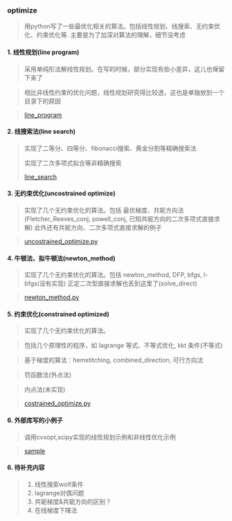 ### optimize
>  用python写了一些最优化相关的算法。包括线性规划、线搜索、无约束优化、约束优化等. 主要是为了加深对算法的理解，细节没考虑

#### 1. 线性规划(line program)
>    采用单纯形法解线性规划。在写的时候，部分实现有些小差异，这儿也保留下来了

>    相比非线性约束的优化问题，线性规划研究得比较透，这也是单独放到一个目录下的原因

>    [line_program](line_program)

#### 2. 线搜索法(line search)
>    实现了二等分、四等分、fibonacci搜索、黄金分割等精确搜索法
>
>    实现了二次多项式拟合等非精确搜索
>
>    [line_search](line_search)

#### 3. 无约束优化(uncostrained optimize)
>    实现了几个无约束优化的算法。包括 最优梯度、共轭方向法(Fletcher_Reeves_conj, powell_conj, 已知共轭方向的二次多项式直接求解)
     此外还有共轭方向、二次多项式直接求解的例子

>    [uncostrained_optimize.py](uncostrained_optimize.py)

#### 4. 牛顿法、拟牛顿法(newton_method)
>    实现了几个无约束优化的算法。包括 newton_method, DFP, bfgs, l-bfgs(没有实现)
>    正定二次型直接求解也丢到这里了(solve_direct)

>    [newton_method.py](newton_method.py)

#### 5. 约束优化(constrained optimized)
>    实现了几个无约束优化的算法。

>    包括几个原理性的程序，如 lagrange 等式、不等式优化, kkt 条件(不等式)

>    基于梯度的算法：hemstitching, combined_direction,  可行方向法

>    罚函数法(外点法)

>    内点法(未实现)
    
>    [costrained_optimize.py](costrained_optimize.py)

#### 6. 外部库写的小例子
>    调用cvxopt,scipy实现的线性规划示例和非线性优化示例

>    [sample](sample)

####  6. 待补充内容
>    1. 线性搜索wolf条件
>    2. lagrange对偶问题
>    3. 共轭梯度&共轭方向的区别？
>    4. 在线梯度下降法

